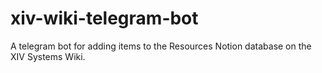 # xiv-wiki-telegram-bot
A telegram bot for adding items to the Resources Notion database on the XIV Systems Wiki.
